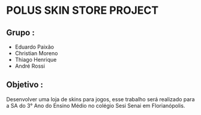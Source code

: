  # POLUS SKIN STORE PROJECT

## Grupo :
* Eduardo Paixão 
* Christian Moreno
* Thiago Henrique
* André Rossi

## Objetivo :
Desenvolver uma loja de skins para jogos, esse trabalho será realizado para a SA do 3° Ano do Ensino Médio no colégio Sesi Senai em Florianópolis.
